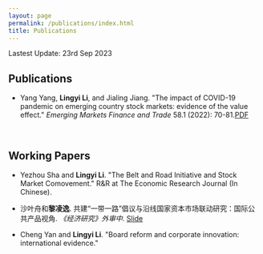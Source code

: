 ```yaml
---
layout: page
permalink: /publications/index.html
title: Publications
---
```

Lastest Update: 23rd Sep 2023&nbsp;

## Publications

- Yang Yang, **Lingyi Li**, and Jialing Jiang. "The impact of COVID-19 pandemic on emerging country stock markets: evidence of the value effect." *Emerging Markets Finance and Trade* 58.1 (2022): 70-81.[PDF](https://lingyili2000.github.io/mypaper/COVID-19.pdf)

  <br>

## Working Papers

- Yezhou Sha and **Lingyi Li**. "The Belt and Road Initiative and Stock Market Comovement." R&R at The Economic Research Journal (In Chinese).
- 沙叶舟和**黎凌逸**. 共建“一带一路”倡议与沿线国家资本市场联动研究：国际公共产品视角. *《经济研究》外审中*. [Slide](https://lingyili2000.github.io/mypaper/slides/一带一路.pdf)
- Cheng Yan and **Lingyi Li**. "Board reform and corporate innovation: international evidence."

  <br>
